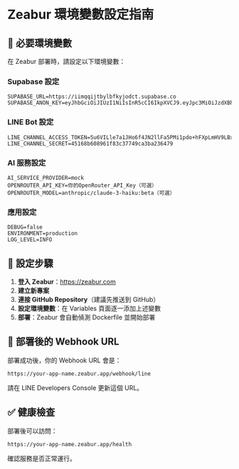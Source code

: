 # Zeabur 環境變數設定指南

## 🔧 必要環境變數

在 Zeabur 部署時，請設定以下環境變數：

### **Supabase 設定**
```
SUPABASE_URL=https://iimqqijtbylbfkyjodct.supabase.co
SUPABASE_ANON_KEY=eyJhbGciOiJIUzI1NiIsInR5cCI6IkpXVCJ9.eyJpc3MiOiJzdXBhYmFzZSIsInJlZiI6ImlpbXFxaWp0YnlsYmZreWpvZGN0Iiwicm9sZSI6ImFub24iLCJpYXQiOjE3NTQzMTk1NDAsImV4cCI6MjA2OTg5NTU0MH0.ooTwZFFVse8dbsO47DQnQ90hqW0ZydfUzohkhbOYwsE
```

### **LINE Bot 設定**
```
LINE_CHANNEL_ACCESS_TOKEN=5u6VILle7a1JHo6f4JN2llFa5PMi1pdo+hFXpLmHV9LBxt/MlgjI+Pazi2TOucuSwoEuRfUwOWd0A514Zu1Rh34jBmnjYv2Pv4M/9bRAwLP1rVQLNktEsmmNkXhZ48+bsRgRC5gJYOI9wNbj4VbOfQdB04t89/1O/w1cDnyilFU=
LINE_CHANNEL_SECRET=45168b608961f83c37749ca3ba236479
```

### **AI 服務設定**
```
AI_SERVICE_PROVIDER=mock
OPENROUTER_API_KEY=你的OpenRouter_API_Key（可選）
OPENROUTER_MODEL=anthropic/claude-3-haiku:beta（可選）
```

### **應用設定**
```
DEBUG=false
ENVIRONMENT=production
LOG_LEVEL=INFO
```

## 📝 設定步驟

1. **登入 Zeabur**：https://zeabur.com
2. **建立新專案**
3. **連接 GitHub Repository**（建議先推送到 GitHub）
4. **設定環境變數**：在 Variables 頁面逐一添加上述變數
5. **部署**：Zeabur 會自動偵測 Dockerfile 並開始部署

## 🔗 部署後的 Webhook URL

部署成功後，你的 Webhook URL 會是：
```
https://your-app-name.zeabur.app/webhook/line
```

請在 LINE Developers Console 更新這個 URL。

## ✅ 健康檢查

部署後可以訪問：
```
https://your-app-name.zeabur.app/health
```

確認服務是否正常運行。